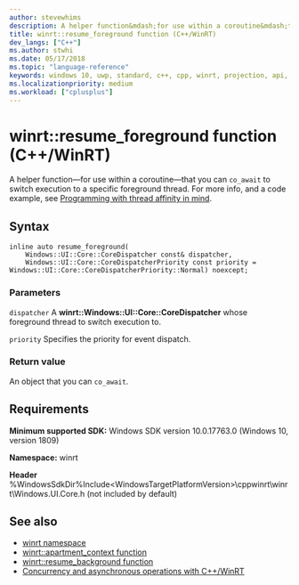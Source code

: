 ```yaml
---
author: stevewhims
description: A helper function&mdash;for use within a coroutine&mdash;that you can `co_await` to switch execution to a specific foreground thread.
title: winrt::resume_foreground function (C++/WinRT)
dev_langs: ["C++"]
ms.author: stwhi
ms.date: 05/17/2018
ms.topic: "language-reference"
keywords: windows 10, uwp, standard, c++, cpp, winrt, projection, api, reference
ms.localizationpriority: medium
ms.workload: ["cplusplus"]
---
```


# winrt::resume_foreground function (C++/WinRT)

A helper function&mdash;for use within a coroutine&mdash;that you can `co_await` to switch execution to a specific foreground thread. For more info, and a code example, see [Programming with thread affinity in mind](/windows/uwp/cpp-and-winrt-apis/concurrency#programming-with-thread-affinity-in-mind).

## Syntax
```cppwinrt
inline auto resume_foreground(
    Windows::UI::Core::CoreDispatcher const& dispatcher,
    Windows::UI::Core::CoreDispatcherPriority const priority = Windows::UI::Core::CoreDispatcherPriority::Normal) noexcept;
```

### Parameters
`dispatcher`
A **winrt::Windows::UI::Core::CoreDispatcher** whose foreground thread to switch execution to.

`priority`
Specifies the priority for event dispatch.

### Return value
An object that you can `co_await`.

## Requirements
**Minimum supported SDK:** Windows SDK version 10.0.17763.0 (Windows 10, version 1809)

**Namespace:** winrt

**Header** %WindowsSdkDir%Include\<WindowsTargetPlatformVersion>\cppwinrt\winrt\Windows.UI.Core.h (not included by default)

## See also 
* [winrt namespace](winrt.md)
* [winrt::apartment_context function](apartment-context.md)
* [winrt::resume_background function](resume-background.md)
* [Concurrency and asynchronous operations with C++/WinRT](/windows/uwp/cpp-and-winrt-apis/concurrency)